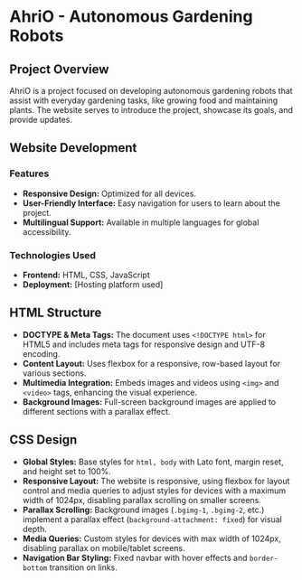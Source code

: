 # AhriO - Autonomous Gardening Robots

## Project Overview
AhriO is a project focused on developing autonomous gardening robots that assist with everyday gardening tasks, like growing food and maintaining plants. The website serves to introduce the project, showcase its goals, and provide updates.

## Website Development

### Features
- **Responsive Design:** Optimized for all devices.
- **User-Friendly Interface:** Easy navigation for users to learn about the project.
- **Multilingual Support:** Available in multiple languages for global accessibility.

### Technologies Used
- **Frontend:** HTML, CSS, JavaScript
- **Deployment:** [Hosting platform used]

## HTML Structure
- **DOCTYPE & Meta Tags:** The document uses `<!DOCTYPE html>` for HTML5 and includes meta tags for responsive design and UTF-8 encoding.
- **Content Layout:** Uses flexbox for a responsive, row-based layout for various sections.
- **Multimedia Integration:** Embeds images and videos using `<img>` and `<video>` tags, enhancing the visual experience.
- **Background Images:** Full-screen background images are applied to different sections with a parallax effect.

## CSS Design
- **Global Styles:** Base styles for `html, body` with Lato font, margin reset, and height set to 100%.
- **Responsive Layout:** The website is responsive, using flexbox for layout control and media queries to adjust styles for devices with a maximum width of 1024px, disabling parallax scrolling on smaller screens.
- **Parallax Scrolling:** Background images (`.bgimg-1`, `.bgimg-2`, etc.) implement a parallax effect (`background-attachment: fixed`) for visual depth.
- **Media Queries:** Custom styles for devices with max width of 1024px, disabling parallax on mobile/tablet screens.
- **Navigation Bar Styling:** Fixed navbar with hover effects and `border-bottom` transition on links.
